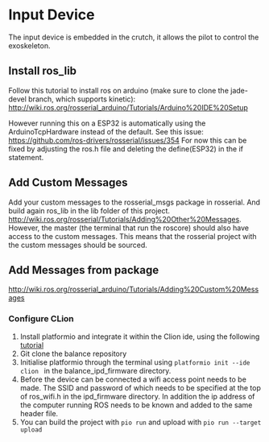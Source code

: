 # Input Device
The input device is embedded in the crutch, it allows the pilot to control the exoskeleton.

## Install ros_lib
Follow this tutorial to install ros on arduino (make sure to clone the jade-devel branch, which supports kinetic):
http://wiki.ros.org/rosserial_arduino/Tutorials/Arduino%20IDE%20Setup

However running this on a ESP32 is automatically using the ArduinoTcpHardware instead of the default. See this issue:
https://github.com/ros-drivers/rosserial/issues/354
For now this can be fixed by adjusting the ros.h file and deleting the define(ESP32) in the if statement.

## Add Custom Messages
Add your custom messages to the rosserial_msgs package in rosserial. And build again ros_lib in the lib folder of this project. http://wiki.ros.org/rosserial/Tutorials/Adding%20Other%20Messages. However, the master (the terminal that run the roscore) should also have access to the custom messages. This means that the rosserial project with the custom messages should be sourced.

## Add Messages from package
http://wiki.ros.org/rosserial_arduino/Tutorials/Adding%20Custom%20Messages


### Configure CLion
1. Install platformio and integrate it within the Clion ide, using the
   following
   [tutorial](https://docs.platformio.org/en/latest/ide/clion.html)
2. Git clone the balance repository
3. Initialise platformio through the terminal using ```platformio init
   --ide clion ``` in the balance_ipd_firmware directory. 
4. Before the device can be connected a wifi access point needs to be
   made. The SSID and password of which needs to be specified at the top
   of ros_wifi.h in the ipd_firmware directory. In addition the ip
   address of the computer running ROS needs to be known and added to
   the same header file.
5. You can build the project with ```pio run``` and upload with ```pio run --target upload```
